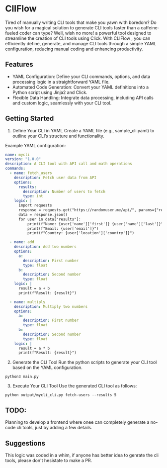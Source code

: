 # ClIFlow

Tired of manually writing CLI tools that make you yawn with boredom? Do you wish for a magical solution to generate CLI tools faster than a caffeine-fueled coder can type? Well, wish no more! a powerful tool designed to streamline the creation of CLI tools using Click. With CLIFlow , you can efficiently define, generate, and manage CLI tools through a simple YAML configuration, reducing manual coding and enhancing productivity.

## Features
- YAML Configuration: Define your CLI commands, options, and data processing logic in a straightforward YAML file.
- Automated Code Generation: Convert your YAML definitions into a Python script using Jinja2 and Click.
- Flexible Data Handling: Integrate data processing, including API calls and custom logic, seamlessly with your CLI tool.

## Getting Started

1. Define Your CLI in YAML
Create a YAML file (e.g., sample_cli.yaml) to outline your CLI’s structure and functionality.

Example YAML configuration:
```yaml
name: mycli
version: "1.0.0"
description: A CLI tool with API call and math operations
commands:
  - name: fetch_users
    description: Fetch user data from API
    options:
      results:
        description: Number of users to fetch
        type: int
    logic: |
      import requests
      response = requests.get("https://randomuser.me/api/", params={"results": results})
      data = response.json()
      for user in data["results"]:
          print(f"Name: {user['name']['first']} {user['name']['last']}")
          print(f"Email: {user['email']}")
          print(f"Country: {user['location']['country']}")

  - name: add
    description: Add two numbers
    options:
      a:
        description: First number
        type: float
      b:
        description: Second number
        type: float
    logic: |
      result = a + b
      print(f"Result: {result}")

  - name: multiply
    description: Multiply two numbers
    options:
      a:
        description: First number
        type: float
      b:
        description: Second number
        type: float
    logic: |
      result = a * b
      print(f"Result: {result}")

```

2. Generate the CLI Tool
Run the python scripts to generate your CLI tool based on the YAML configuration.

```python3
python3 main.py
```

3. Execute Your CLI Tool
Use the generated CLI tool as follows:
```pytthon3
python output/mycli_cli.py fetch-users --results 5
```

## TODO:
Planning to develop a frontend where onee can completely generate a no-code cli tools, just by adding a few details.

## Suggestions
This logic was coded in a whim, if anyone has better idea to genrate the cli tools, please don't hesistate to make a PR.
